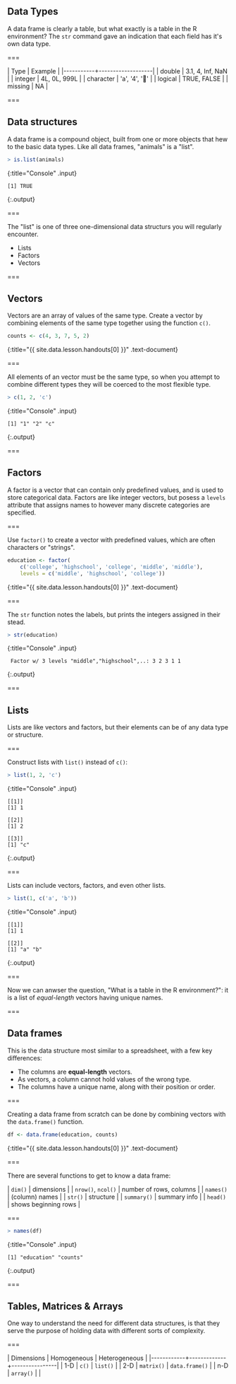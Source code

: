 ---
---

## Data Types

A data frame is clearly a table, but what exactly is a table in the R
environment? The `str` command gave an indication that each field has it's own
data type.

===

| Type      | Example           |
|-----------+-------------------|
| double    | 3.1, 4, Inf, NaN  |
| integer   | 4L, 0L, 999L      |
| character | 'a', '4', '👏'    |
| logical   | TRUE, FALSE       |
| missing   | NA                |

===

## Data structures

A data frame is a compound object, built from one or more objects that hew to
the basic data types. Like all data frames, "animals" is a "list".



~~~r
> is.list(animals)
~~~
{:title="Console" .input}


~~~
[1] TRUE
~~~
{:.output}



===

The "list" is one of three one-dimensional data structurs you will regularly
encounter.

- Lists
- Factors
- Vectors

===

## Vectors

Vectors are an array of values of the same type. Create a vector by combining
elements of the same type together using the function `c()`.



~~~r
counts <- c(4, 3, 7, 5, 2)
~~~
{:title="{{ site.data.lesson.handouts[0] }}" .text-document}


===

All elements of an vector must be the same type, so when you attempt to combine
different types they will be coerced to the most flexible type.



~~~r
> c(1, 2, 'c')
~~~
{:title="Console" .input}


~~~
[1] "1" "2" "c"
~~~
{:.output}


===

## Factors

A factor is a vector that can contain only predefined values, and is used to
store categorical data. Factors are like integer vectors, but posess a `levels`
attribute that assigns names to however many discrete categories are specified.

===

Use `factor()` to create a vector with predefined values, which are often
characters or "strings".



~~~r
education <- factor(
    c('college', 'highschool', 'college', 'middle', 'middle'),
    levels = c('middle', 'highschool', 'college'))
~~~
{:title="{{ site.data.lesson.handouts[0] }}" .text-document}


===

The `str` function notes the labels, but prints the integers assigned in their
stead.



~~~r
> str(education)
~~~
{:title="Console" .input}


~~~
 Factor w/ 3 levels "middle","highschool",..: 3 2 3 1 1
~~~
{:.output}


===

## Lists

Lists are like vectors and factors, but their elements can be of any data type
or structure.

===

Construct lists with `list()` instead of `c()`:



~~~r
> list(1, 2, 'c')
~~~
{:title="Console" .input}


~~~
[[1]]
[1] 1

[[2]]
[1] 2

[[3]]
[1] "c"
~~~
{:.output}


===

Lists can include vectors, factors, and even other lists.



~~~r
> list(1, c('a', 'b'))
~~~
{:title="Console" .input}


~~~
[[1]]
[1] 1

[[2]]
[1] "a" "b"
~~~
{:.output}


===

Now we can anwser the question, "What is a table in the R environment?": it is a
list of *equal-length* vectors having unique names.

===

## Data frames

This is the data structure most similar to a spreadsheet, with a few key
differences:

- The columns are **equal-length** vectors.
- As vectors, a column cannot hold values of the wrong type.
- The columns have a unique name, along with their position or order.

===

Creating a data frame from scratch can be done by combining vectors with the
`data.frame()` function.



~~~r
df <- data.frame(education, counts)
~~~
{:title="{{ site.data.lesson.handouts[0] }}" .text-document}


===

There are several functions to get to know a data frame:

| `dim()`            | dimensions              |
| `nrow()`, `ncol()` | number of rows, columns |
| `names()`          | (column) names          |
| `str()`            | structure               |
| `summary()`        | summary info            |
| `head()`           | shows beginning rows    |

===



~~~r
> names(df)
~~~
{:title="Console" .input}


~~~
[1] "education" "counts"   
~~~
{:.output}


===

## Tables, Matrices & Arrays

One way to understand the need for different data structures, is that they serve
the purpose of holding data with different sorts of complexity.

===

| Dimensions | Homogeneous | Heterogeneous  |
|------------+-------------+----------------|
| 1-D        | `c()`       | `list()`       |
| 2-D        | `matrix()`  | `data.frame()` |
| n-D        | `array()`   |                |
